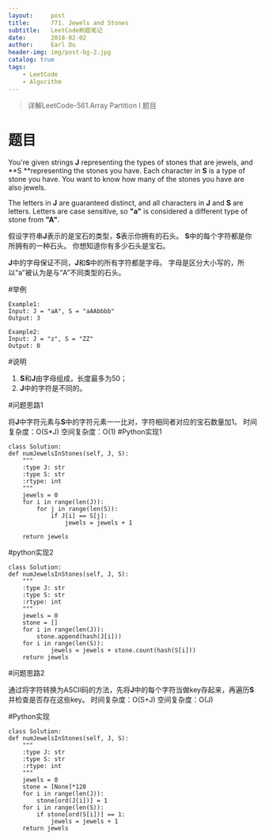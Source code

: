```yaml
---
layout:     post
title:      771. Jewels and Stones
subtitle:   LeetCode刷题笔记
date:       2018-02-02
author:     Earl Du
header-img: img/post-bg-2.jpg
catalog: true
tags:
    - LeetCode
    - Algorithm
---
```


>详解LeetCode-561.Array Partition I 题目

# 题目

You're given strings **J** representing the types of stones that are jewels, and **S **representing the stones you have.  Each character in **S** is a type of stone you have.  You want to know how many of the stones you have are also jewels.

The letters in **J** are guaranteed distinct, and all characters in **J** and **S** are letters. Letters are case sensitive, so **"a"** is considered a different type of stone from **"A"**.

假设字符串**J**表示的是宝石的类型，**S**表示你拥有的石头。 **S**中的每个字符都是你所拥有的一种石头。 你想知道你有多少石头是宝石。

**J**中的字母保证不同，**J**和**S**中的所有字符都是字母。 字母是区分大小写的，所以“a”被认为是与“A”不同类型的石头。

#举例

	Example1:
	Input: J = "aA", S = "aAAbbbb"
	Output: 3

	Example2:
	Input: J = "z", S = "ZZ"
	Output: 0

#说明

1. **S**和**J**由字母组成，长度最多为50；
2. **J**中的字符是不同的。

#问题思路1

将**J**中字符元素与**S**中的字符元素一一比对，字符相同者对应的宝石数量加1。
时间复杂度：O(S*J)
空间复杂度：O(1)
#Python实现1

	class Solution:
    def numJewelsInStones(self, J, S):
        """
        :type J: str
        :type S: str
        :rtype: int
        """
        jewels = 0
        for i in range(len(J)):
            for j in range(len(S)):
                if J[i] == S[j]:
                    jewels = jewels + 1

        return jewels

#python实现2

	class Solution:
    def numJewelsInStones(self, J, S):
        """
        :type J: str
        :type S: str
        :rtype: int
        """
        jewels = 0
        stone = []
        for i in range(len(J)):
            stone.append(hash(J[i]))
        for i in range(len(S)):
                jewels = jewels + stone.count(hash(S[i]))
        return jewels


#问题思路2

通过将字符转换为ASCII码的方法，先将**J**中的每个字符当做key存起来，再遍历**S**并检查是否存在这些key。
时间复杂度：O(S+J)
空间复杂度：O(J)

#Python实现

	class Solution:
    def numJewelsInStones(self, J, S):
        """
        :type J: str
        :type S: str
        :rtype: int
        """
        jewels = 0
        stone = [None]*128
        for i in range(len(J)):
            stone[ord(J[i])] = 1
        for i in range(len(S)):
            if stone[ord(S[i])] == 1:
                jewels = jewels + 1
        return jewels